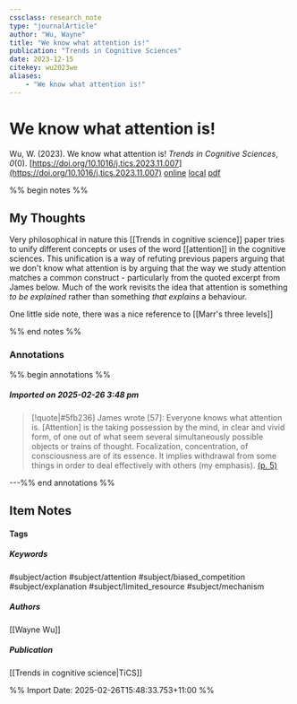 ```yaml
---
cssclass: research_note
type: "journalArticle"
author: "Wu, Wayne"
title: "We know what attention is!"
publication: "Trends in Cognitive Sciences"
date: 2023-12-15
citekey: wu2023we
aliases: 
    - "We know what attention is!"
---
```


# We know what attention is!

Wu, W. (2023). We know what attention is! _Trends in Cognitive Sciences_, _0_(0). [https://doi.org/10.1016/j.tics.2023.11.007](https://doi.org/10.1016/j.tics.2023.11.007)
[online](http://zotero.org/users/7162438/items/DAP29X49) [local](zotero://select/library/items/DAP29X49) [pdf](file:///home/gjc216/Zotero/storage/3XLJTPVF/Wu%20-%202023%20-%20We%20know%20what%20attention%20is!.pdf)
 

 
%% begin notes %%

## My Thoughts

Very philosophical in nature this [[Trends in cognitive science]] paper tries to unify different concepts or uses of the word [[attention]] in the cognitive sciences. This unification is a way of refuting previous papers arguing that we don't know what attention is by arguing that the way we study attention matches a common construct - particularly from the quoted excerpt from James below. Much of the work revisits the idea that attention is something _to be explained_ rather than something _that explains_ a behaviour.

One little side note, there was a nice reference to [[Marr's three levels]]

%% end notes %%

### Annotations

%% begin annotations %%

##### Imported on 2025-02-26 3:48 pm
>[!quote|#5fb236]
>James wrote [57]:  Everyone knows what attention is. [Attention] is the taking possession by the mind, in clear and vivid form, of one out of what seem several simultaneously possible objects or trains of thought. Focalization, concentration, of consciousness are of its essence. It implies withdrawal from some things in order to deal effectively with others (my emphasis). [(p. 5)](zotero://open-pdf/library/items/3XLJTPVF?page=5&annotation=JRX3HPWK)

---%% end annotations %%

## Item Notes

#### Tags

##### Keywords

#subject/action #subject/attention #subject/biased_competition #subject/explanation #subject/limited_resource #subject/mechanism

##### Authors

[[Wayne Wu]]

##### Publication

[[Trends in cognitive science|TiCS]]


%% Import Date: 2025-02-26T15:48:33.753+11:00 %%
